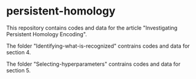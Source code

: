 # persistent-homology

This repository contains codes and data for the article "Investigating Persistent Homology Encoding".

The folder "Identifying-what-is-recognized" contrains codes and data for section 4.

The folder "Selecting-hyperparameters" contrains codes and data for section 5.
